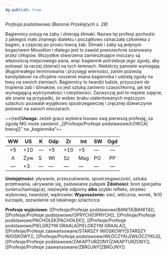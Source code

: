 ```yaml
---
dg-publish: true
---
```

*Profesja podstawowa (Baronia Przeklętych s. 28)*

Bagiennicy polują na żaby i zbierają ślimaki. Nazwa tej profesji pochodzi z jakiegoś mało znanego dialektu i początkowo oznaczała człowieka z bagien, a częściej po prostu łowcę żab. Ślimaki i żaby są jedynym bogactwem Mousillon i dlatego jest to zawód powszechnie szanowany przez chłopów. Wszystkie stworzenia zamieszkujące moczary są własnością miejscowego pana, więc bagiennik potrzebuje jego zgody, aby polować (a raczej zbierać) na tych terenach. Niektórzy panowie wymagają długotrwałego terminowania i przysięgi wierności, zanim pozwolą kandydatowi na oficjalne noszenie miana bagiennika i udzielą zgody na łowy na swoich ziemiach. Bagiennicy to twardzi ludzie, przyuczeni do tropienia żab i ślimaków, co jest sztuką zarówno czasochłonną, jak też wymagającą wytrzymałości i cierpliwości. Zazwyczaj jest to męskie zajęcie, ale znane są przypadki, że wobec braku utalentowanych mężczyzn szlachcic pozwalał wyjątkowo spostrzegawczej i zręcznej dziewczynie polować na swoich moczarach.

~={red}**Uwaga:** Jeżeli gracz wybiera losowo swą pierwszą profesję, za zgodą MG może zamienić „[[Profesje/Profesje podstawowe/ŁOWCA\|łowcę]]” na „bagiennika”=~

| WW  | US  | K   | Odp | Zr  | Int | SW  | Ogd |
|:---:| --- | --- | --- | --- | --- | --- |:---:|
| +5  | +10 | —   | +5  | +10 | +5  | —   |  —  |
|  A  | Żyw | S   | Wt  | Sz  | Mag | PO  | PP  |
|  —  | +3  | —   | —   | —   | —   | —   |  —  |

**Umiejętności**: pływanie, przeszukiwanie, spostrzegawczość, sztuka przetrwania, ukrywanie się, zastawianie pułapek
**Zdolności**: broń specjalna (unieruchamiająca), niezwykle odporny **albo** szybki refleks, strzelec wyborowy, twardziel, wędrowiec
**Wyposażenie:** sieć, włócznia, worek, 1k10 kurzajek, zezwolenie od lokalnego szlachcica

**Profesje wyjściowe:** [[Profesje/Profesje podstawowe/BANITA\|BANITA]], [[Profesje/Profesje podstawowe/OPRYCH\|OPRYCH]], [[Profesje/Profesje podstawowe/PACHOŁEK\|PACHOŁEK]], [[Profesje/Profesje podstawowe/PIELGRZYM GRAALA\|PIELGRZYM GRAALA]], [[Profesje/Profesje zaawansowane/STARSZY WIOSKOWY\|STARSZY WIOSKOWY]], [[Profesje/Profesje podstawowe/WŁÓCZYKIJ\|WŁÓCZYKIJ]], [[Profesje/Profesje podstawowe/ZAKAPTURZONY\|ZAKAPTURZONY]], [[Profesje/Profesje zaawansowane/ZBROJNY\|ZBROJNY]]